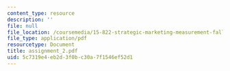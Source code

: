 ```yaml
---
content_type: resource
description: ''
file: null
file_location: /coursemedia/15-822-strategic-marketing-measurement-fall-2002/5c7319e4eb2d3f0bc30a7f1546ef52d1_assignment_2.pdf
file_type: application/pdf
resourcetype: Document
title: assignment_2.pdf
uid: 5c7319e4-eb2d-3f0b-c30a-7f1546ef52d1
---
```

